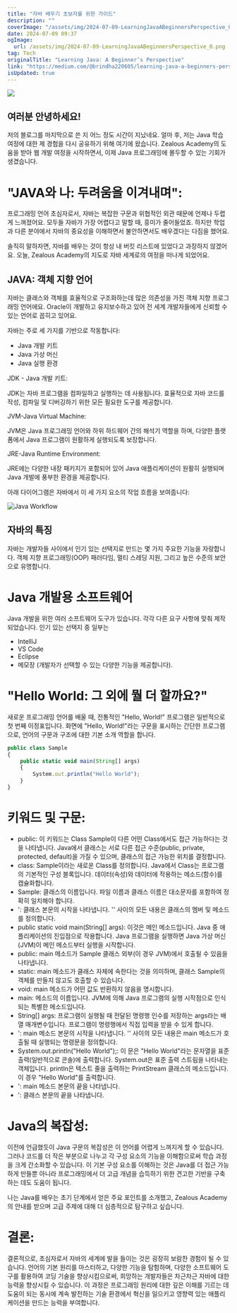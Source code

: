 ```yaml
---
title: "자바 배우기 초보자를 위한 가이드"
description: ""
coverImage: "/assets/img/2024-07-09-LearningJavaABeginnersPerspective_0.png"
date: 2024-07-09 09:37
ogImage: 
  url: /assets/img/2024-07-09-LearningJavaABeginnersPerspective_0.png
tag: Tech
originalTitle: "Learning Java: A Beginner’s Perspective"
link: "https://medium.com/@brindha220605/learning-java-a-beginners-perspective-da6e5af51a6d"
isUpdated: true
---
```





<img src="/assets/img/2024-07-09-LearningJavaABeginnersPerspective_0.png" />

## 여러분 안녕하세요!

저의 블로그를 마지막으로 쓴 지 어느 정도 시간이 지났네요. 얼마 후, 저는 Java 학습 여정에 대한 제 경험을 다시 공유하기 위해 여기에 왔습니다. Zealous Academy의 도움을 받아 웹 개발 여정을 시작하면서, 이제 Java 프로그래밍에 몰두할 수 있는 기회가 생겼습니다.

# "JAVA와 나: 두려움을 이겨내며":

<div class="content-ad"></div>

프로그래밍 언어 초심자로서, 자바는 복잡한 구문과 위협적인 외관 때문에 언제나 두렵게 느껴졌어요. 모두들 자바가 가장 어렵다고 말할 때, 흥미가 줄어들었죠. 하지만 학업과 다른 분야에서 자바의 중요성을 이해하면서 불안하면서도 배우겠다는 다짐을 했어요.

솔직히 말하자면, 자바를 배우는 것이 항상 내 버킷 리스트에 있었다고 과장하지 않겠어요. 오늘, Zealous Academy의 지도로 자바 세계로의 여정을 떠나게 되었어요.

## JAVA: 객체 지향 언어 

자바는 클래스와 객체를 효율적으로 구조화하는데 많은 의존성을 가진 객체 지향 프로그래밍 언어에요. Oracle이 개발하고 유지보수하고 있어 전 세계 개발자들에게 신뢰할 수 있는 언어로 꼽히고 있어요.

<div class="content-ad"></div>

자바는 주로 세 가지를 기반으로 작동합니다:

- Java 개발 키트
- Java 가상 머신
- Java 실행 환경

JDK - Java 개발 키트:

JDK는 자바 프로그램을 컴파일하고 실행하는 데 사용됩니다. 효율적으로 자바 코드를 작성, 컴파일 및 디버깅하기 위한 모든 필요한 도구를 제공합니다.

<div class="content-ad"></div>

JVM-Java Virtual Machine:

JVM은 Java 프로그래밍 언어와 하위 하드웨어 간의 해석기 역할을 하며, 다양한 플랫폼에서 Java 프로그램이 원활하게 실행되도록 보장합니다.

JRE-Java Runtime Environment:

JRE에는 다양한 내장 패키지가 포함되어 있어 Java 애플리케이션이 원활히 실행되며 Java 개발에 풍부한 환경을 제공합니다.

<div class="content-ad"></div>

아래 다이어그램은 자바에서 이 세 가지 요소의 작업 흐름을 보여줍니다:

![Java Workflow](/assets/img/2024-07-09-LearningJavaABeginnersPerspective_1.png)

## 자바의 특징

자바는 개발자들 사이에서 인기 있는 선택지로 만드는 몇 가지 주요한 기능을 자랑합니다. 객체 지향 프로그래밍(OOP) 패러다임, 멀티 스레딩 지원, 그리고 높은 수준의 보안으로 유명합니다.

<div class="content-ad"></div>

# Java 개발용 소프트웨어

Java 개발을 위한 여러 소프트웨어 도구가 있습니다. 각각 다른 요구 사항에 맞춰 제작되었습니다. 인기 있는 선택지 중 일부는

- IntelliJ
- VS Code
- Eclipse
- 메모장 (개발자가 선택할 수 있는 다양한 기능을 제공합니다).

# "Hello World: 그 외에 뭘 더 할까요?"

<div class="content-ad"></div>

새로운 프로그래밍 언어를 배울 때, 전통적인 "Hello, World!" 프로그램은 일반적으로 첫 번째 이정표입니다. 화면에 "Hello, World!"라는 구문을 표시하는 간단한 프로그램으로, 언어의 구문과 구조에 대한 기본 소개 역할을 합니다.

```js
public class Sample 
{
    public static void main(String[] args)
    {
        System.out.println("Hello World");
    }
}
```

# 키워드 및 구문:

- public: 이 키워드는 Class Sample이 다른 어떤 Class에서도 접근 가능하다는 것을 나타냅니다. Java에서 클래스는 서로 다른 접근 수준(public, private, protected, default)을 가질 수 있으며, 클래스의 접근 가능한 위치를 결정합니다.
- class: Sample이라는 새로운 Class를 정의합니다. Java에서 Class는 프로그램의 기본적인 구성 블록입니다. 데이터(속성)와 데이터에 작용하는 메소드(함수)를 캡슐화합니다.
- Sample: 클래스의 이름입니다. 파일 이름과 클래스 이름은 대소문자를 포함하여 정확히 일치해야 합니다.
- ': 클래스 본문의 시작을 나타냅니다. '' 사이의 모든 내용은 클래스의 멤버 및 메소드를 정의합니다.
- public static void main(String[] args): 이것은 메인 메소드입니다. Java 중 애플리케이션의 진입점으로 작용합니다. Java 프로그램을 실행하면 Java 가상 머신(JVM)이 메인 메소드부터 실행을 시작합니다.
- public: main 메소드가 Sample 클래스 외부(이 경우 JVM)에서 호출될 수 있음을 나타냅니다.
- static: main 메소드가 클래스 자체에 속한다는 것을 의미하며, 클래스 Sample의 객체를 만들지 않고도 호출할 수 있습니다.
- void: main 메소드가 어떤 값도 반환하지 않음을 명시합니다.
- main: 메소드의 이름입니다. JVM에 의해 Java 프로그램의 실행 시작점으로 인식되는 특별한 메소드입니다.
- String[] args: 프로그램이 실행될 때 전달된 명령행 인수를 저장하는 args라는 배열 매개변수입니다. 프로그램이 명령행에서 직접 입력을 받을 수 있게 합니다.
- ': main 메소드 본문의 시작을 나타냅니다. '' 사이의 모든 내용은 main 메소드가 호출될 때 실행되는 명령문을 정의합니다.
- System.out.println("Hello World");: 이 문은 "Hello World"라는 문자열을 표준 출력(일반적으로 콘솔)에 출력합니다. System.out은 표준 출력 스트림을 나타내는 객체입니다. println은 텍스트 줄을 출력하는 PrintStream 클래스의 메소드입니다. 이 경우 "Hello World"를 출력합니다.
- ': main 메소드 본문의 끝을 나타냅니다.
- ': 클래스 본문의 끝을 나타냅니다.

<div class="content-ad"></div>

# Java의 복잡성:

이전에 언급했듯이 Java 구문의 복잡성은 이 언어를 어렵게 느껴지게 할 수 있습니다. 그러나 코드를 더 작은 부분으로 나누고 각 구성 요소의 기능을 이해함으로써 학습 과정을 크게 간소화할 수 있습니다. 이 기본 구성 요소를 이해하는 것은 Java를 더 접근 가능하게 만들뿐 아니라 프로그래밍에서 더 고급 개념을 습득하기 위한 견고한 기반을 구축하는 데도 도움이 됩니다.

나는 Java를 배우는 초기 단계에서 얻은 주요 포인트를 소개했고, Zealous Academy의 안내를 받으며 고급 주제에 대해 더 심층적으로 탐구하고 싶습니다.

# 결론:

<div class="content-ad"></div>

결론적으로, 초심자로서 자바의 세계에 발을 들이는 것은 굉장히 보람찬 경험이 될 수 있습니다. 언어의 기본 원리를 마스터하고, 다양한 기능을 탐험하며, 다양한 소프트웨어 도구를 활용하여 코딩 기술을 향상시킴으로써, 희망하는 개발자들은 차근차근 자바에 대한 능력을 향상시킬 수 있습니다. 이 과정은 프로그래밍 원리에 대한 깊은 이해를 기르는 데 도움이 되는 동시에 계속 발전하는 기술 환경에서 혁신을 일으키고 영향력 있는 애플리케이션을 만드는 능력을 부여합니다.